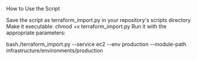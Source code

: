How to Use the Script

Save the script as terraform_import.py in your repository's scripts directory
Make it executable: chmod +x terraform_import.py
Run it with the appropriate parameters:

bash./terraform_import.py --service ec2 --env production --module-path infrastructure/environments/production
